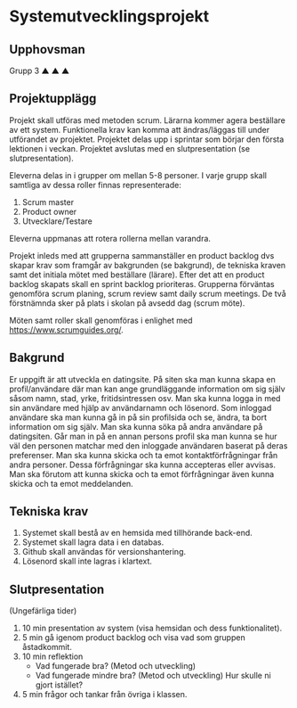 # Systemutvecklingsprojekt 

## Upphovsman
Grupp 3 
 ▲
▲ ▲

## Projektupplägg

Projekt skall utföras med metoden scrum. Lärarna kommer agera beställare av ett system. Funktionella krav kan komma att ändras/läggas till under utförandet av projektet. Projektet delas upp i sprintar som börjar den första lektionen i veckan. Projektet avslutas med en slutpresentation (se slutpresentation).

Eleverna delas in i grupper om mellan 5-8 personer. I varje grupp skall samtliga av dessa roller finnas representerade:
1. Scrum master
2. Product owner
3. Utvecklare/Testare

Eleverna uppmanas att rotera rollerna mellan varandra.

Projekt inleds med att grupperna sammanställer en product backlog dvs skapar krav som framgår av bakgrunden (se bakgrund), de tekniska kraven samt det initiala mötet med beställare (lärare). Efter det att en product backlog skapats skall en sprint backlog prioriteras. Grupperna förväntas genomföra scrum planing, scrum review samt daily scrum meetings. De två förstnämnda sker på plats i skolan på avsedd dag (scrum möte).

Möten samt roller skall genomföras i enlighet med https://www.scrumguides.org/.

## Bakgrund

Er uppgift är att utveckla en datingsite. På siten ska man kunna skapa en profil/användare där man kan ange grundläggande information om sig själv såsom namn, stad, yrke, fritidsintressen osv. Man ska kunna logga in med sin användare med hjälp av användarnamn och lösenord. Som inloggad användare ska man kunna gå in på sin profilsida och se, ändra, ta bort information om sig själv. Man ska kunna söka på andra användare på datingsiten. Går man in på en annan persons profil ska man kunna se hur väl den personen matchar med den inloggade användaren baserat på deras preferenser. Man ska kunna skicka och ta emot kontaktförfrågningar från andra personer. Dessa förfrågningar ska kunna accepteras eller avvisas. Man ska förutom att kunna skicka och ta emot förfrågningar även kunna skicka och ta emot meddelanden.

## Tekniska krav

1. Systemet skall bestå av en hemsida med tillhörande back-end.
2. Systemet skall lagra data i en databas.
3. Github skall användas för versionshantering.
4. Lösenord skall inte lagras i klartext.

## Slutpresentation

(Ungefärliga tider)

1. 10 min presentation av system (visa hemsidan och dess funktionalitet). 
2. 5 min gå igenom product backlog och visa vad som gruppen åstadkommit.
3. 10 min reflektion
    * Vad fungerade bra? (Metod och utveckling)
    * Vad fungerade mindre bra? (Metod och utveckling) Hur skulle ni gjort istället?
4. 5 min frågor och tankar från övriga i klassen.

